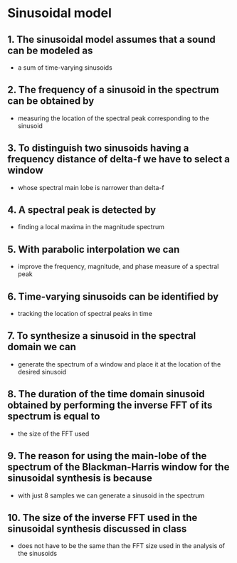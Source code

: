# Sinusoidal model

## 1. The sinusoidal model assumes that a sound can be modeled as
* a sum of time-varying sinusoids

## 2. The frequency of a sinusoid in the spectrum can be obtained by
* measuring the location of the spectral peak corresponding to the sinusoid

## 3. To distinguish two sinusoids having a frequency distance of delta-f we have to select a window
* whose spectral main lobe is narrower than delta-f

## 4. A spectral peak is detected by
* finding a local maxima in the magnitude spectrum

## 5. With parabolic interpolation we can
* improve the frequency, magnitude, and phase measure of a spectral peak

## 6. Time-varying sinusoids can be identified by
* tracking the location of spectral peaks in time

## 7. To synthesize a sinusoid in the spectral domain we can
* generate the spectrum of a window and place it at the location of the desired sinusoid

## 8. The duration of the time domain sinusoid obtained by performing the inverse FFT of its spectrum is equal to
* the size of the FFT used

## 9. The reason for using the main-lobe of the spectrum of the Blackman-Harris window for the sinusoidal synthesis is because
* with just 8 samples we can generate a sinusoid in the spectrum

## 10. The size of the inverse FFT used in the sinusoidal synthesis discussed in class
* does not have to be the same than the FFT size used in the analysis of the sinusoids